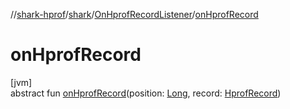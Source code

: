 //[shark-hprof](../../../index.md)/[shark](../index.md)/[OnHprofRecordListener](index.md)/[onHprofRecord](on-hprof-record.md)

# onHprofRecord

[jvm]\
abstract fun [onHprofRecord](on-hprof-record.md)(position: [Long](https://kotlinlang.org/api/latest/jvm/stdlib/kotlin/-long/index.html), record: [HprofRecord](../-hprof-record/index.md))
